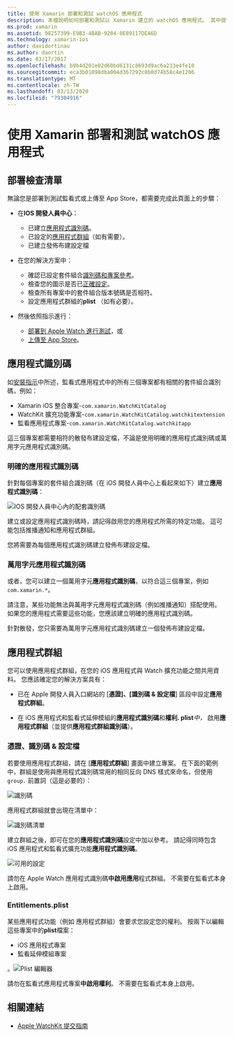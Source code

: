 ```yaml
---
title: 使用 Xamarin 部署和測試 watchOS 應用程式
description: 本檔說明如何部署和測試以 Xamarin 建立的 watchOS 應用程式。 其中提供部署檢查清單、討論明確和萬用字元應用程式識別碼，並查看應用程式群組。
ms.prod: xamarin
ms.assetid: 98257399-E9B3-4BAB-9204-0E89117DEA6D
ms.technology: xamarin-ios
author: davidortinau
ms.author: daortin
ms.date: 03/17/2017
ms.openlocfilehash: b9b4d201e02d60bd6131c8693d9ac6a233e4fe10
ms.sourcegitcommit: eca3b01098dba004d367292c8b0d74b58c4e1206
ms.translationtype: MT
ms.contentlocale: zh-TW
ms.lasthandoff: 03/13/2020
ms.locfileid: "79304916"
---
```

# <a name="deploying-and-testing-watchos-apps-with-xamarin"></a>使用 Xamarin 部署和測試 watchOS 應用程式

## <a name="deployment-checklist"></a>部署檢查清單

無論您是部署到測試監看式或上傳至 App Store，都需要完成此頁面上的步驟：

- 在**IOS 開發人員中心**：
  - 已建立[應用程式識別碼](#App_IDs)。
  - 已設定的[應用程式群組](#App_Groups)（如有需要）。
  - 已建立發佈布建設定檔

- 在您的解決方案中：

  - 確認已設定套件組合[識別碼和專案參考](~/ios/watchos/get-started/installation.md)。
  - 檢查您的圖示是否已[正確設定](~/ios/watchos/app-fundamentals/icons.md)。
  - 檢查所有專案中的套件組合版本號碼是否相符。
  - 設定應用程式群組的**plist** （如有必要）。

- 然後依照指示進行：
  - [部署到 Apple Watch 進行測試](~/ios/watchos/deploy-test/device.md)，或
  - [上傳至 App Store](~/ios/watchos/deploy-test/appstore.md)。

<a name="App_IDs"/>

## <a name="app-ids"></a>應用程式識別碼

如[安裝指示](~/ios/watchos/get-started/installation.md)中所述，監看式應用程式中的所有三個專案都有相關的套件組合識別碼，例如：

- Xamarin iOS 整合專案-`com.xamarin.WatchKitCatalog`
- WatchKit 擴充功能專案-`com.xamarin.WatchKitCatalog.watchkitextension`
- 監看應用程式專案-`com.xamarin.WatchKitCatalog.watchkitapp`

這三個專案都需要相符的散發布建設定檔，不論是使用明確的應用程式識別碼或萬用字元應用程式識別碼。

### <a name="explicit-app-ids"></a>明確的應用程式識別碼

針對每個專案的套件組合識別碼（在 iOS 開發人員中心上看起來如下）建立**應用程式識別碼**：

![IOS 開發人員中心內的配套識別碼](images/appids-specific-sml.png)

建立或設定應用程式識別碼時，請記得啟用您的應用程式所需的特定功能。 這可能包括推播通知和應用程式群組。

您將需要為每個應用程式識別碼建立發佈布建設定檔。

### <a name="wildcard-app-id"></a>萬用字元應用程式識別碼

或者，您可以建立一個萬用字元**應用程式識別碼**，以符合這三個專案，例如 `com.xamarin.*`。

請注意，某些功能無法與萬用字元應用程式識別碼（例如推播通知）搭配使用。 如果您的應用程式需要這些功能，您應該建立明確的應用程式識別碼。

針對散發，您只需要為萬用字元應用程式識別碼建立一個發佈布建設定檔。

<a name="App_Groups" />

## <a name="app-groups"></a>應用程式群組

您可以使用應用程式群組，在您的 iOS 應用程式與 Watch 擴充功能之間共用資料。 您應該確定您的解決方案具有：

- 已在 Apple 開發人員入口網站的 [**憑證]、[識別碼 & 設定檔**] 區段中設定**應用程式群組**。

- 在 iOS 應用程式和監看式延伸模組的**應用程式識別碼**和**權利. plist***中，* 啟用**應用程式群組**（並提供**應用程式群組識別碼**）。

### <a name="certificates-identifiers--profiles"></a>憑證、識別碼 & 設定檔

若要使用應用程式群組，請在 [**應用程式群組**] 畫面中建立專案。 在下面的範例中，群組是使用與應用程式識別碼常用的相同反向 DNS 樣式來命名，但使用 `group.` 前置詞（這是必要的）：

![識別碼](images/appgroups-new-sml.png)

應用程式群組就會出現在清單中：

![識別碼清單](images/appgroups-setup-sml.png)

建立群組之後，即可在您的**應用程式識別碼**設定中加以參考。 請記得同時包含 iOS 應用程式和監看式擴充功能**應用程式識別碼**。

![可用的設定](images/appgroups-sml.png)

請勿在 Apple Watch 應用程式識別碼**中啟用應用**程式群組。 不需要在監看式本身上啟用。

### <a name="entitlementsplist"></a>Entitlements.plist

某些應用程式功能（例如 應用程式群組）會要求您設定您的權利。
按兩下以編輯這些專案中的**plist**檔案：

- iOS 應用程式專案
- 監看延伸模組專案

。![Plist 編輯器](images/entitlements-plist-sml.png)

請勿在監看式應用程式專案**中啟用權利**。 不需要在監看式本身上啟用。

## <a name="related-links"></a>相關連結

- [Apple WatchKit 提交指南](https://developer.apple.com/app-store/watch/)
